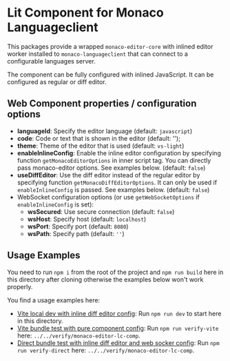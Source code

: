 # Lit Component for Monaco Languageclient

This packages provide a wrapped `monaco-editor-core` with inlined editor worker installed to `monaco-languageclient` that can connect to a configurable languages server.

The component can be fully configured with inlined JavaScript. It can be configured as regular or diff editor.

## Web Component properties / configuration options

* **languageId**: Specify the editor language (default: `javascript`)
* **code**: Code or text that is shown in the editor (default: '');
* **theme**: Theme of the editor that is used (default: `vs-light`)
* **enableInlineConfig**: Enable the inline editor configuration by specifying function `getMonacoEditorOptions` in inner script tag. You can directly pass monaco-editor options. See examples below. (default: `false`)
* **useDiffEditor**: Use the diff editor instead of the regular editor by specifying function `getMonacoDiffEditorOptions`. It can only be used if `enableInlineConfig` is passed. See examples below. (default: `false`)
* WebSocket configuration options (or use `getWebSocketOptions` if `enableInlineConfig` is set):
  * **wsSecured**: Use secure connection (default: `false`)
  * **wsHost**: Specify host (default: `localhost`)
  * **wsPort**: Specify port (default: `8080`)
  * **wsPath**: Specify path (default: `''`)

## Usage Examples

You need to run `npm i` from the root of the project and `npm run build` here in this directory after cloning otherwise the examples below won't work properly.

You find a usage examples here:

* [Vite local dev with inline diff editor config](./index.html): Run `npm run dev` to start here in this directory.
* [Vite bundle test with pure component config](../../verify/monaco-editor-lc-comp/index.html): Run `npm run verify-vite` here: `../../verify/monaco-editor-lc-comp`.
* [Direct bundle test with inline diff editor and web socker config](../../verify/monaco-editor-comp/index.html): Run `npm run verify-direct` here: `../../verify/monaco-editor-lc-comp`.
